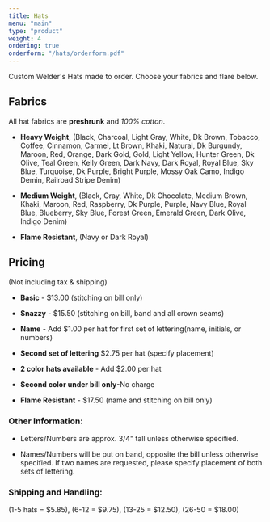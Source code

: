 ```yaml
---
title: Hats
menu: "main"
type: "product"
weight: 4
ordering: true
orderform: "/hats/orderform.pdf"
---
```


Custom Welder's Hats made to order.  Choose your fabrics and flare below.

## Fabrics

All hat fabrics are **preshrunk** and *100% cotton*.

* **Heavy Weight**, (Black, Charcoal, Light Gray, White, Dk Brown, Tobacco, Coffee, Cinnamon, Carmel, Lt Brown, Khaki, Natural, Dk Burgundy, Maroon, Red, Orange, Dark Gold, Gold, Light Yellow, Hunter Green, Dk Olive, Teal Green, Kelly Green, Dark Navy, Dark Royal, Royal Blue, Sky Blue, Turquoise, Dk Purple, Bright Purple, Mossy Oak Camo, Indigo Demin, Railroad Stripe Denim)

* **Medium Weight**, (Black, Gray, White, Dk Chocolate, Medium Brown, Khaki, Maroon, Red, Raspberry, Dk Purple, Purple, Navy Blue, Royal Blue, Blueberry, Sky Blue, Forest Green, Emerald Green, Dark Olive, Indigo Denim)

* **Flame Resistant**, (Navy or Dark Royal)

## Pricing

(Not including tax & shipping)

* **Basic** - $13.00 (stitching on bill only)

* **Snazzy** - $15.50 (stitching on bill, band and all crown seams)

* **Name** - Add $1.00 per hat for first set of lettering(name, initials, or numbers)

* **Second set of lettering** $2.75 per hat (specify placement)

* **2 color hats available** - Add $2.00 per hat

* **Second color under bill only**-No charge

* **Flame Resistant** - $17.50 (name and stitching on bill only)

### Other Information:

* Letters/Numbers are approx. 3/4" tall unless otherwise specified.

* Names/Numbers will be put on band, opposite the bill unless otherwise
  specified.  If two names are requested, please specify placement of both sets
  of lettering.

### Shipping and Handling:

(1-5 hats = $5.85), (6-12 = $9.75), (13-25 = $12.50), (26-50 = $18.00)


